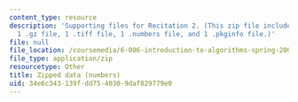 ```yaml
---
content_type: resource
description: 'Supporting files for Recitation 2. (This zip file includes: 2 .jpg files,
  1 .gz file, 1 .tiff file, 1 .numbers file, and 1 .pkginfo file.)'
file: null
file_location: /coursemedia/6-006-introduction-to-algorithms-spring-2008/34e6c343139fdd7540309daf829779e0_recitation02_data.zip
file_type: application/zip
resourcetype: Other
title: Zipped data (numbers)
uid: 34e6c343-139f-dd75-4030-9daf829779e0
---
```

